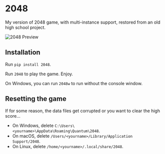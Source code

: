 # 2048
My version of 2048 game, with multi-instance support, restored from
an old high school project.

![2048 Preview](https://quantum2.xyz/wp-content/uploads/2017/11/2048.png)

## Installation

Run `pip install 2048`.

Run `2048` to play the game. Enjoy.

On Windows, you can run `2048w` to run without the console window.

## Resetting the game

If for some reason, the data files get corrupted or you want to clear the high score...

* On Windows, delete `C:\Users\<yourname>\AppData\Roaming\Quantum\2048`.
* On macOS, delete `/Users/<yourname>/Library/Application Support/2048`.
* On Linux, delete `/home/<yourname>/.local/share/2048`.
